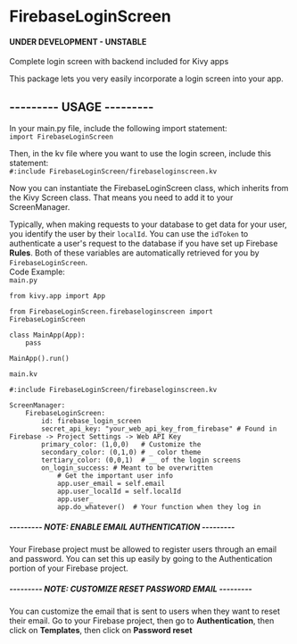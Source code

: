 # FirebaseLoginScreen
#### UNDER DEVELOPMENT - UNSTABLE ###
Complete login screen with backend included for Kivy apps

This package lets you very easily incorporate a login screen into your app.

<h2><b>--------- USAGE ---------</b></h1>

In your main.py file, include the following import statement:<br>
`import FirebaseLoginScreen`

Then, in the kv file where you want to use the login screen, include this statement:
<br>`#:include FirebaseLoginScreen/firebaseloginscreen.kv`

Now you can instantiate the FirebaseLoginScreen class, which inherits from the
Kivy Screen class. That means you need to add it to your ScreenManager.

Typically, when making requests to your database to get data for your user, you
identify the user by their `localId`. You can use the `idToken` to authenticate
a user's request to the database if you have set up Firebase <b>Rules</b>. Both
of these variables are automatically retrieved for you by `FirebaseLoginScreen`.<br>
Code Example:<br>
`main.py`

    from kivy.app import App
    
    from FirebaseLoginScreen.firebaseloginscreen import FirebaseLoginScreen
    
    class MainApp(App):
        pass
        
    MainApp().run()



`main.kv`
    
    #:include FirebaseLoginScreen/firebaseloginscreen.kv

    ScreenManager:
        FirebaseLoginScreen:
            id: firebase_login_screen
            secret_api_key: "your_web_api_key_from_firebase" # Found in Firebase -> Project Settings -> Web API Key
            primary_color: (1,0,0)   # Customize the
            secondary_color: (0,1,0) # _ color theme
            tertiary_color: (0,0,1)  # __ of the login screens
            on_login_success: # Meant to be overwritten
                # Get the important user info
                app.user_email = self.email
                app.user_localId = self.localId
                app.user_
                app.do_whatever()  # Your function when they log in


<h5><b>--------- NOTE: ENABLE EMAIL AUTHENTICATION ---------</b></h5>
Your Firebase project must be allowed to register users through an email and
password. You can set this up easily by going to the Authentication portion of your
Firebase project.

<h5><b>--------- NOTE: CUSTOMIZE RESET PASSWORD EMAIL ---------</b></h5>
You can customize the email that is sent to users when they want to reset their email.
Go to your Firebase project, then go to <b>Authentication</b>, then click on <b>Templates</b>,
then click on <b>Password reset</b>


